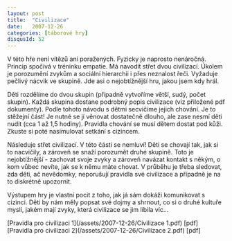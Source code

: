 ```yaml
---
layout: post
title:  "Civilizace"
date:   2007-12-26
categories: [táborové hry]
disqusId: 52
---
```

V této hře není vítězů ani poražených. Fyzicky je naprosto nenáročná. Princip spočívá v tréninku empatie. Má navodit střet dvou civilizací. Úkolem je porozumění zvykům a sociální hierarchii i přes neznalost řeči. Vyžaduje pečlivý nácvik ve skupině. Jde asi o nejobtížnější hru, jakou jsem kdy hrál.
<!--more-->

Děti rozdělíme do dvou skupin (případně vytvoříme větší, sudý, počet skupin). Každá skupina dostane podrobný popis civilizace (viz přiložené pdf dokumenty). Podle tohoto návodu s dětmi secvičíme jejich chování. Je to stěžejní část! Je nutné se jí věnovat dostatečně dlouho, ale zase nesmí děti nudit (cca 1 až 1,5 hodiny). Pravidla chování se musí dětem dostat pod kůži. Zkuste si poté nasimulovat setkání s cizincem.

Následuje střet civilizací. V této části se nemluví! Děti se chovají tak, jak si to nacvičily, a zároveň se snaží porozumět druhé skupině. Toto je nejobtížnější - zachovat svoje zvyky a zároveň navázat kontakt s někým, o kom vůbec nevíte, jak se k němu máte chovat. V průběhu je třeba sledovat, zda děti, ač nevědomky, neporušují pravidla své civilizace a případně je na to diskrétně upozornit.

Výstupem hry je vlastní pocit z toho, jak já sám dokáži komunikovat s cizinci. Děti by nám měly popsat své dojmy a shrnout, co si o druhé kultuře myslí, jakém mají zvyky, která civilizace se jim líbila víc...

[Pravidla pro civilizaci 1](/assets/2007-12-26/Civilizace 1.pdf) [pdf]  
[Pravidla pro civilizaci 2](/assets/2007-12-26/Civilizace 2.pdf) [pdf]